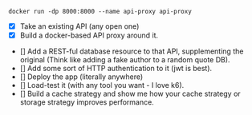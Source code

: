 ```
docker run -dp 8000:8000 --name api-proxy api-proxy
```

- [x] Take an existing API (any open one)
- [x] Build a docker-based API proxy around it.
- [] Add a REST-ful database resource to that API, supplementing the original (Think like adding a fake author to a random quote DB).
- [] Add some sort of HTTP authentication to it (jwt is best).
- [] Deploy the app (literally anywhere)
- [] Load-test it (with any tool you want - I love k6).
- [] Build a cache strategy and show me how your cache strategy or storage strategy improves performance.

